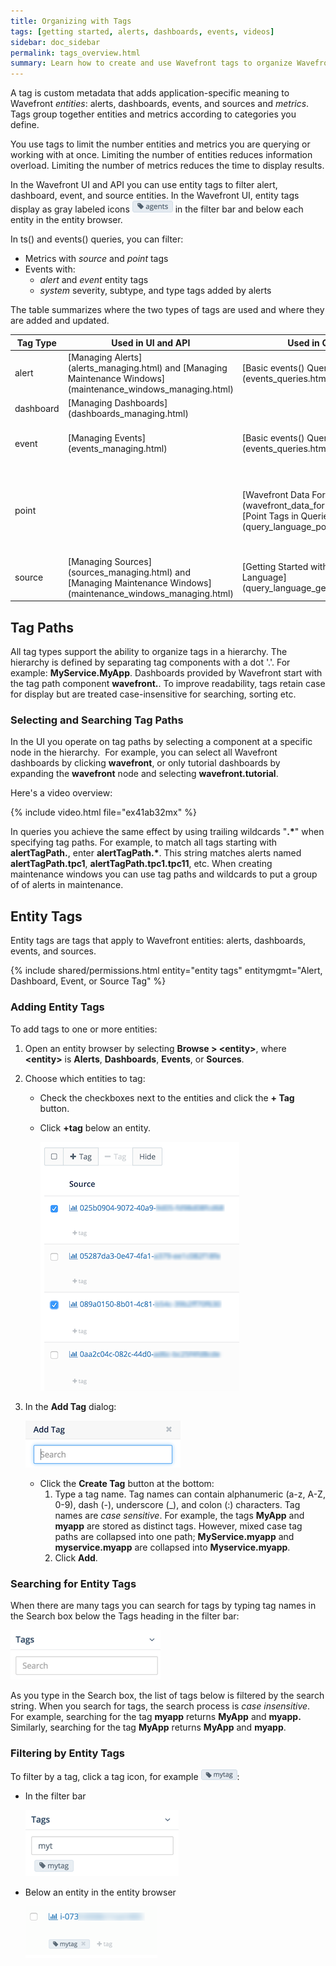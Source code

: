 ```yaml
---
title: Organizing with Tags
tags: [getting started, alerts, dashboards, events, videos]
sidebar: doc_sidebar
permalink: tags_overview.html
summary: Learn how to create and use Wavefront tags to organize Wavefront entities and speed up searching and query display.
---
```

A tag is custom metadata that adds application-specific meaning to Wavefront *entities*: alerts, dashboards, events, and sources and *metrics*. Tags group together entities and metrics according to categories you define.

You use tags to limit the number entities and metrics you are querying or working with at once. Limiting the number of entities reduces information overload. Limiting the number of metrics reduces the time to display results.

In the Wavefront UI and API you can use entity tags to filter alert, dashboard, event, and source entities. In the Wavefront UI, entity tags display as gray labeled icons ![tag](images/tag.png#inline) in the filter bar and below each entity in the entity browser.

In ts() and events() queries, you can filter:

-   Metrics with _source_ and _point_ tags
-   Events with:
    - _alert_ and _event_ entity tags
    - _system_ severity, subtype, and type tags added by alerts

The table summarizes where the two types of tags are used and where they are added and updated.

<table>
<colgroup>
<col width="10%"/>
<col width="30%"/>
<col width="30%"/>
<col width="30%"/>
</colgroup>
<thead>
<tr>
<th>Tag Type</th>
<th>Used in UI and API</th>
<th>Used in Queries</th>
<th>Where Added and Updated</th>
</tr>
</thead>
<tbody>
<tr>
<td>alert</td>
<td markdown="span">[Managing Alerts](alerts_managing.html) and [Managing Maintenance Windows](maintenance_windows_managing.html)</td>
<td markdown="span">[Basic events() Queries](events_queries.html)</td>
<td markdown="span">Wavefront UI and API</td>
</tr>
<tr>
<td>dashboard</td>
<td markdown="span">[Managing Dashboards](dashboards_managing.html)</td>
<td></td>
<td markdown="span">Wavefront UI and API</td>
</tr>
<tr>
<td>event</td>
<td markdown="span">[Managing Events](events_managing.html)</td>
<td markdown="span">[Basic events() Queries](events_queries.html)</td>
<td markdown="span">system tags added by alerts<br /><br />entity tags added in the Wavefront UI and API</td>
</tr>
<tr>
<td>point</td>
<td></td>
<td markdown="span">[Wavefront Data Format](wavefront_data_format.html) and [Point Tags in Queries](query_language_point_tags.html)</td>
<td markdown="span">Wavefront proxy<br />[Configuring Wavefront Proxy Preprocessor Rules](proxies_preprocessor_rules.html)<br /><br />
Telegraf agent<br />
[Wavefront CLI](wavefront_cli.html)</td>
</tr>
<tr>
<td>source</td>
<td markdown="span">[Managing Sources](sources_managing.html) and [Managing Maintenance Windows](maintenance_windows_managing.html)</td>
<td markdown="span">[Getting Started with Wavefront Query Language](query_language_getting_started.html)</td>
<td markdown="span">Wavefront UI and API</td>
</tr>
</tbody>
</table>

## Tag Paths

All tag types support the ability to organize tags in a hierarchy. The hierarchy is defined by separating tag components with a dot '.'. For example: **MyService.MyApp**. Dashboards provided by Wavefront start with the tag path component **wavefront.**. To improve readability, tags retain case for display but are treated case-insensitive for searching, sorting etc.

### Selecting and Searching Tag Paths

In the UI you operate on tag paths by selecting a component at a specific node in the hierarchy.  For example, you can select all Wavefront dashboards by clicking **wavefront**, or only tutorial dashboards by expanding the **wavefront** node and selecting **wavefront.tutorial**.

Here's a video overview: 

{% include video.html file="ex41ab32mx" %}

In queries you achieve the same effect by using trailing wildcards "**.\***" when specifying tag paths. For example, to match all tags starting with **alertTagPath.**, enter **alertTagPath.\***. This string matches alerts named **alertTagPath.tpc1**, **alertTagPath.tpc1.tpc11**, etc. When creating maintenance windows you can use tag paths and wildcards to put a group of of alerts in maintenance.

<a name="entity_tags"></a>

## Entity Tags

Entity tags are tags that apply to Wavefront entities: alerts, dashboards, events, and sources.

{% include shared/permissions.html entity="entity tags" entitymgmt="Alert, Dashboard, Event, or Source Tag" %}

### Adding Entity Tags

To add tags to one or more entities:

1.  Open an entity browser by selecting **Browse &gt; &lt;entity&gt;**, where **&lt;entity&gt;** is **Alerts**, **Dashboards**, **Events**, or **Sources**.
2.  Choose which entities to tag:
    -   Check the checkboxes next to the entities and click the **+ Tag** button.
    -   Click **+tag** below an entity.

        ![source tags](images/source_tags.png)

3.  In the **Add Tag** dialog:

    ![add tag](images/add_tag.png)

    -   Click the **Create Tag** button at the bottom:
        1.  Type a tag name. Tag names can contain alphanumeric (a-z, A-Z, 0-9), dash (-), underscore (\_), and colon (:) characters. Tag names are *case sensitive*. For example, the tags **MyApp** and **myapp** are stored as distinct tags. However, mixed case tag paths are collapsed into one path; **MyService.myapp** and **myservice.myapp** are collapsed into **Myservice.myapp**.
        2.  Click **Add**.

### Searching for Entity Tags

When there are many tags you can search for tags by typing tag names in the Search box below the Tags heading in the filter bar:

![search tags](images/search_tags.png)

As you type in the Search box, the list of tags below is filtered by the search string. When you search for tags, the search process is *case insensitive*. For example, searching for the tag **myapp** returns **MyApp** and **myapp.** Similarly, searching for the tag **MyApp** returns **MyApp** and **myapp**.

### Filtering by Entity Tags

To filter by a tag, click a tag icon, for example ![mytag icon](images/mytag_icon.png#inline):

-   In the filter bar

    ![mytag2](images/mytag2.png)

-   Below an entity in the entity browser

    ![mytag](images/mytag.png)
    
